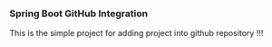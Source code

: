 ### Spring Boot GitHub Integration

This is the simple project for adding project into github repository !!!